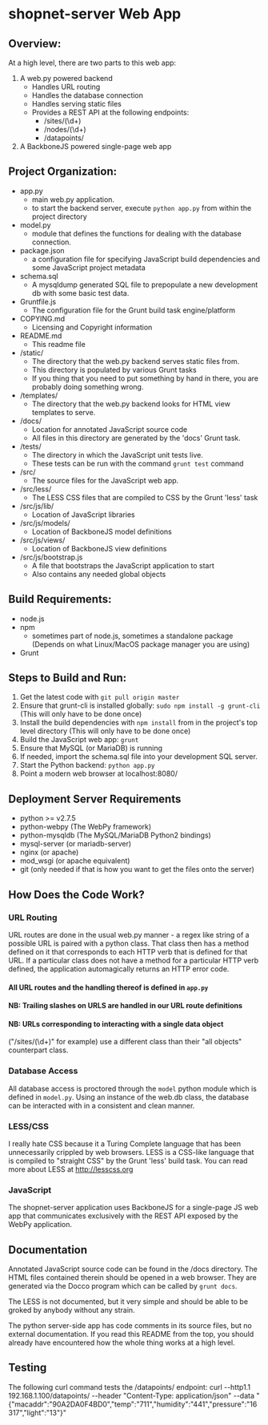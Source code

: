 # shopnet-server Web App

## Overview:
At a high level, there are two parts to this web app:
1. A web.py powered backend
   - Handles URL routing
   - Handles the database connection
   - Handles serving static files
   - Provides a REST API at the following endpoints:
	 - /sites/(\d+)
	 - /nodes/(\d+)
	 - /datapoints/
2. A BackboneJS powered single-page web app

## Project Organization:
- app.py
  - main web.py application.
  - to start the backend server, execute `python app.py` from within
    the project directory
- model.py
  - module that defines the functions for dealing with the database
    connection.
- package.json
  - a configuration file for specifying JavaScript build dependencies
    and some JavaScript project metadata
- schema.sql
  - A mysqldump generated SQL file to prepopulate a new development db
    with some basic test data.
- Gruntfile.js
  - The configuration file for the Grunt build task engine/platform
- COPYING.md
  - Licensing and Copyright information
- README.md
  - This readme file
- /static/
  - The directory that the web.py backend serves static files from.
  - This directory is populated by various Grunt tasks
  - If you thing that you need to put something by hand in there, you
    are probably doing something wrong.
- /templates/
  - The directory that the web.py backend looks for HTML view
    templates to serve.
- /docs/
  - Location for annotated JavaScript source code
  - All files in this directory are generated by the 'docs' Grunt
    task.
- /tests/
  - The directory in which the JavaScript unit tests live.
  - These tests can be run with the command `grunt test` command
- /src/
  - The source files for the JavaScript web app.
- /src/less/
  - The LESS CSS files that are compiled to CSS by the Grunt 'less'
    task
- /src/js/lib/
  - Location of JavaScript libraries
- /src/js/models/
  - Location of BackboneJS model definitions
- /src/js/views/
  - Location of BackboneJS view definitions
- /src/js/bootstrap.js
  - A file that bootstraps the JavaScript application to start
  - Also contains any needed global objects

## Build Requirements:
- node.js
- npm
  - sometimes part of node.js, sometimes a standalone package (Depends
    on what Linux/MacOS package manager you are using)
- Grunt

## Steps to Build and Run:
1. Get the latest code with `git pull origin master`
2. Ensure that grunt-cli is installed globally:
   `sudo npm install -g grunt-cli`
   (This will only have to be done once)
3. Install the build dependencies with `npm install` from in the
   project's top level directory (This will only have to be done once)
4. Build the JavaScript web app:
   `grunt`
5. Ensure that MySQL (or MariaDB) is running
6. If needed, import the schema.sql file into your development SQL server.
7. Start the Python backend:
   `python app.py`
8. Point a modern web browser at localhost:8080/

## Deployment Server Requirements
- python >= v2.7.5
- python-webpy (The WebPy framework)
- python-mysqldb (The MySQL/MariaDB Python2 bindings)
- mysql-server (or mariadb-server)
- nginx (or apache)
- mod_wsgi (or apache equivalent)
- git (only needed if that is how you want to get the files onto the
  server)
  
## How Does the Code Work?

### URL Routing
URL routes are done in the usual web.py manner - a regex like string of
a possible URL is paired with a python class. That class then has a
method defined on it that corresponds to each HTTP verb that is
defined for that URL.
If a particular class does not have a method for a particular HTTP
verb defined, the application automagically returns an HTTP error
code.
#### All URL routes and the handling thereof is defined in `app.py`
#### NB: Trailing slashes on URLS are handled in our URL route definitions
#### NB: URLs corresponding to interacting with a single data object
("/sites/(\d+)" for example) use a different class than their "all
objects" counterpart class.

### Database Access
All database access is proctored through the `model` python module
which is defined in `model.py`. Using an instance of the web.db class,
the database can be interacted with in a consistent and clean manner.

### LESS/CSS
I really hate CSS because it a Turing Complete language that has been
unnecessarily crippled by web browsers. LESS is a CSS-like language
that is compiled to "straight CSS" by the Grunt 'less' build task. You
can read more about LESS at http://lesscss.org

### JavaScript
The shopnet-server application uses BackboneJS for a single-page
JS web app that communicates exclusively with the REST API exposed by
the WebPy application.

## Documentation
Annotated JavaScript source code can be found in the /docs
directory. The HTML files contained therein should be opened in a web
browser. They are generated via the Docco program which can be called
by `grunt docs`.

The LESS is not documented, but it very simple and should be able to
be groked by anybody without any strain.

The python server-side app has code comments in its source files, but
no external documentation. If you read this README from the top, you
should already have encountered how the whole thing works at a high
level. 

## Testing
The following curl command tests the /datapoints/ endpoint:
curl --http1.1 192.168.1.100/datapoints/ --header "Content-Type: application/json" --data "{\"macaddr\":\"90A2DA0F4BD0\",\"temp\":\"711\",\"humidity\":\"441\",\"pressure\":\"16317\",\"light\":\"13\"}"
